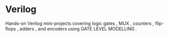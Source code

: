 # Verilog
Hands-on Verilog mini-projects covering logic gates , MUX , counters , flip-flops , adders , and encoders using GATE LEVEL MODELLING .
